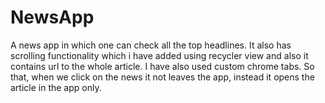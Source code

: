 # NewsApp
A news app in which one can check all the top headlines.
It also has scrolling functionality which i have added using recycler view and also it contains url to the whole article.
I have also used custom chrome tabs. So that, when we click on the news it not leaves the app, instead it opens the article in the app only.
